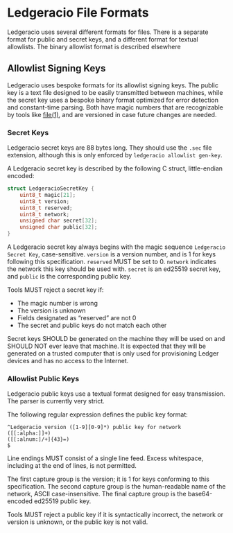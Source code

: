 # Ledgeracio File Formats

Ledgeracio uses several different formats for files.  There is a separate format
for public and secret keys, and a different format for textual allowlists.  The
binary allowlist format is described elsewhere

## Allowlist Signing Keys

Ledgeracio uses bespoke formats for its allowlist signing keys.  The public key
is a text file designed to be easily transmitted between machines, while the
secret key uses a bespoke binary format optimized for error detection and
constant-time parsing.  Both have magic numbers that are recognizable by tools
like [file(1)](man:file(1)), and are versioned in case future changes are
needed.

### Secret Keys

Ledgeracio secret keys are 88 bytes long.  They should use the `.sec` file
extension, although this is only enforced by `ledgeracio allowlist gen-key`.

A Ledgeracio secret key is described by the following C struct, little-endian
encoded:

```c
struct LedgeracioSecretKey {
    uint8_t magic[21];
    uint8_t version;
    uint8_t reserved;
    uint8_t network;
    unsigned char secret[32];
    unsigned char public[32];
}
```

A Ledgeracio secret key always begins with the magic sequence
`Ledgeracio Secret Key`, case-sensitive.  `version` is a version number, and is
1 for keys following this specification.  `reserved` MUST be set to 0.
`network` indicates the network this key should be used with.  `secret` is an
ed25519 secret key, and `public` is the corresponding public key.

Tools MUST reject a secret key if:

- The magic number is wrong
- The version is unknown
- Fields designated as “reserved” are not 0
- The secret and public keys do not match each other

Secret keys SHOULD be generated on the machine they will be used on and SHOULD
NOT ever leave that machine.  It is expected that they will be generated on a
trusted computer that is only used for provisioning Ledger devices and has no
access to the Internet.

### Allowlist Public Keys

Ledgeracio public keys use a textual format designed for easy transmission.  The
parser is currently very strict.

The following regular expression defines the public key format:

```
^Ledgeracio version ([1-9][0-9]*) public key for network ([[:alpha:]]+)
([[:alnum:]/+]{43}=)
$
```

Line endings MUST consist of a single line feed.  Excess whitespace, including
at the end of lines, is not permitted.

The first capture group is the version; it is 1 for keys conforming to this
specification.  The second capture group is the human-readable name of the
network, ASCII case-insensitive.  The final capture group is the base64-encoded
ed25519 public key.

Tools MUST reject a public key if it is syntactically incorrect, the network or
version is unknown, or the public key is not valid.
